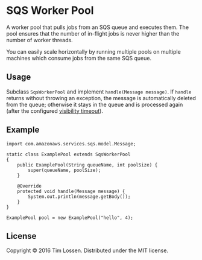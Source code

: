 # SQS Worker Pool
A worker pool that pulls jobs from an SQS queue and executes them. 
The pool ensures that the number of in-flight jobs is never higher than the number of worker threads.

You can easily scale horizontally by running multiple pools on multiple machines which consume jobs from the same SQS queue.

## Usage
Subclass `SqsWorkerPool` and implement `handle(Message message)`. If `handle` returns without throwing an exception, the message is automatically deleted from the queue; otherwise it stays in the queue and is processed again (after the configured [visibility timeout](http://docs.aws.amazon.com/AWSSimpleQueueService/latest/SQSDeveloperGuide/AboutVT.html)).

## Example

	import com.amazonaws.services.sqs.model.Message;
	
	static class ExamplePool extends SqsWorkerPool
    {
        public ExamplePool(String queueName, int poolSize) {
            super(queueName, poolSize);
        }

        @Override
        protected void handle(Message message) {
            System.out.println(message.getBody());
        }
    }
    
    ExamplePool pool = new ExamplePool("hello", 4);

## License
Copyright © 2016 Tim Lossen.
Distributed under the MIT license.